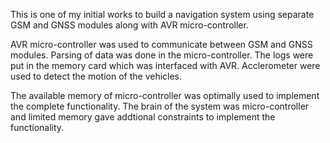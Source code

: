 This is one of my initial works to build a navigation system using separate GSM and GNSS modules along with AVR micro-controller.

AVR micro-controller was used to communicate between GSM and GNSS modules.
Parsing of data was done in the micro-controller.
The logs were put in the memory card which was interfaced with AVR.
Acclerometer were used to detect the motion of the vehicles.

The available memory of micro-controller was optimally used to implement the complete functionality.
The brain of the system was micro-controller and limited memory gave addtional constraints to implement the functionality.
